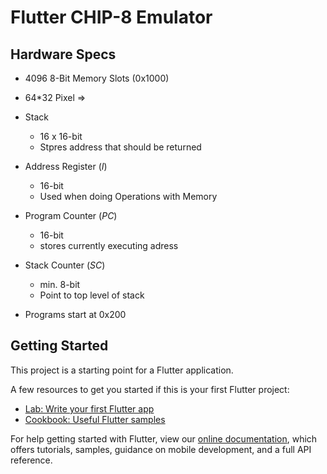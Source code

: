 # Flutter CHIP-8 Emulator

## Hardware Specs

- 4096 8-Bit Memory Slots (0x1000)
- 64*32 Pixel => 
- Stack
  - 16 x 16-bit
  -  Stpres address that should be returned
- Address Register (*I*)
  - 16-bit
  - Used when doing Operations with Memory 
- Program Counter (*PC*)
  - 16-bit
  - stores currently executing adress
- Stack Counter (*SC*)
  - min. 8-bit
  - Point to top level of stack


- Programs start at 0x200



## Getting Started

This project is a starting point for a Flutter application.

A few resources to get you started if this is your first Flutter project:

- [Lab: Write your first Flutter app](https://flutter.dev/docs/get-started/codelab)
- [Cookbook: Useful Flutter samples](https://flutter.dev/docs/cookbook)

For help getting started with Flutter, view our
[online documentation](https://flutter.dev/docs), which offers tutorials,
samples, guidance on mobile development, and a full API reference.
